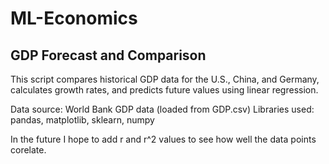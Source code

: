 # ML-Economics

GDP Forecast and Comparison
---------------------------
This script compares historical GDP data for the U.S., China, and Germany,
calculates growth rates, and predicts future values using linear regression.

Data source: World Bank GDP data (loaded from GDP.csv)
Libraries used: pandas, matplotlib, sklearn, numpy

In the future I hope to add r and r^2 values to see how well the data points corelate.
